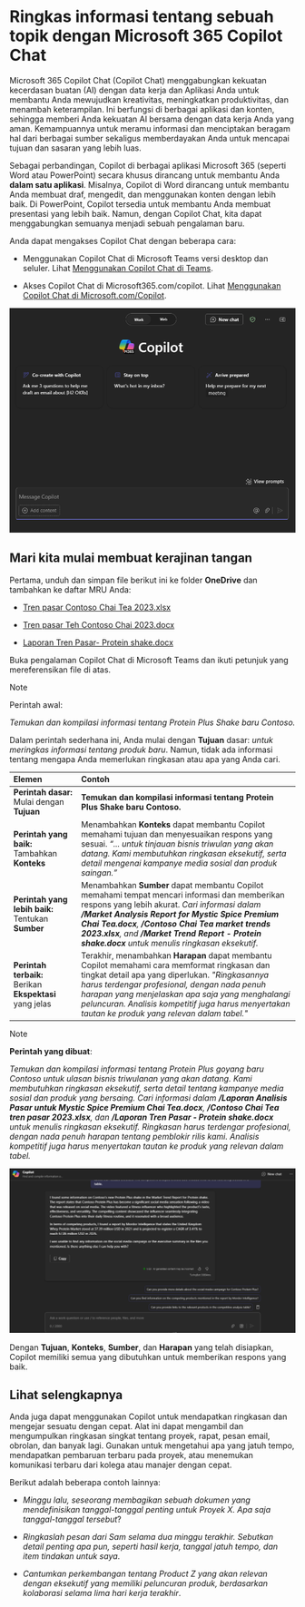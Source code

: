 # Ringkas informasi tentang sebuah topik dengan Microsoft 365 Copilot Chat

Microsoft 365 Copilot Chat (Copilot Chat) menggabungkan kekuatan kecerdasan buatan (AI) dengan data kerja dan Aplikasi Anda untuk membantu Anda mewujudkan kreativitas, meningkatkan produktivitas, dan menambah keterampilan. Ini berfungsi di berbagai aplikasi dan konten, sehingga memberi Anda kekuatan AI bersama dengan data kerja Anda yang aman. Kemampuannya untuk meramu informasi dan menciptakan beragam hal dari berbagai sumber sekaligus memberdayakan Anda untuk mencapai tujuan dan sasaran yang lebih luas.

Sebagai perbandingan, Copilot di berbagai aplikasi Microsoft 365 (seperti Word atau PowerPoint) secara khusus dirancang untuk membantu Anda **dalam satu aplikasi**. Misalnya, Copilot di Word dirancang untuk membantu Anda membuat draf, mengedit, dan menggunakan konten dengan lebih baik. Di PowerPoint, Copilot tersedia untuk membantu Anda membuat presentasi yang lebih baik. Namun, dengan Copilot Chat, kita dapat menggabungkan semuanya menjadi sebuah pengalaman baru.

Anda dapat mengakses Copilot Chat dengan beberapa cara:

- Menggunakan Copilot Chat di Microsoft Teams versi desktop dan seluler. Lihat [Menggunakan Copilot Chat di Teams](https://support.microsoft.com/topic/open-microsoft-365-chat-in-teams-c6de0a62-4f9e-479d-b5f2-af036e342181).

- Akses Copilot Chat di Microsoft365.com/copilot. Lihat [Menggunakan Copilot Chat di Microsoft.com/Copilot](https://support.microsoft.com/topic/use-microsoft-365-chat-at-microsoft365-com-or-in-the-microsoft-365-office-app-4a2538f9-962f-4c7c-a368-f6006bc13d6f).

![Tangkapan layar pengalaman Copilot Chat di Teams](../media/summarize_copilot-chat-experience-teams.png)

## Mari kita mulai membuat kerajinan tangan

Pertama, unduh dan simpan file berikut ini ke folder **OneDrive** dan tambahkan ke daftar MRU Anda:

- [Tren pasar Contoso Chai Tea 2023.xlsx](https://go.microsoft.com/fwlink/?linkid=2268822)

- [Tren pasar Teh Contoso Chai 2023.docx](https://go.microsoft.com/fwlink/?linkid=2269122)

- [Laporan Tren Pasar- Protein shake.docx](https://go.microsoft.com/fwlink/?linkid=2268827)

Buka pengalaman Copilot Chat di Microsoft Teams dan ikuti petunjuk yang mereferensikan file di atas.

> [!NOTE]
> Perintah awal:
>
> _Temukan dan kompilasi informasi tentang Protein Plus Shake baru Contoso._

Dalam perintah sederhana ini, Anda mulai dengan **Tujuan** dasar: _untuk meringkas informasi tentang produk baru_. Namun, tidak ada informasi tentang mengapa Anda memerlukan ringkasan atau apa yang Anda cari.

| Elemen | Contoh |
| :------ | :------- |
| **Perintah dasar:** Mulai dengan **Tujuan** | **Temukan dan kompilasi informasi tentang Protein Plus Shake baru Contoso.** |
| **Perintah yang baik:** Tambahkan **Konteks** | Menambahkan **Konteks** dapat membantu Copilot memahami tujuan dan menyesuaikan respons yang sesuai. _“... untuk tinjauan bisnis triwulan yang akan datang. Kami membutuhkan ringkasan eksekutif, serta detail mengenai kampanye media sosial dan produk saingan.”_ |
| **Perintah yang lebih baik:** Tentukan **Sumber** | Menambahkan **Sumber** dapat membantu Copilot memahami tempat mencari informasi dan memberikan respons yang lebih akurat. _Cari informasi dalam **/Market Analysis Report for Mystic Spice Premium Chai Tea.docx**, **/Contoso Chai Tea market trends 2023.xlsx**, and **/Market Trend Report - Protein shake.docx** untuk menulis ringkasan eksekutif._ |
| **Perintah terbaik:** Berikan **Ekspektasi** yang jelas | Terakhir, menambahkan **Harapan** dapat membantu Copilot memahami cara memformat ringkasan dan tingkat detail apa yang diperlukan. _"Ringkasannya harus terdengar profesional, dengan nada penuh harapan yang menjelaskan apa saja yang menghalangi peluncuran. Analisis kompetitif juga harus menyertakan tautan ke produk yang relevan dalam tabel."_ |

> [!NOTE]
> **Perintah yang dibuat**:
>
> _Temukan dan kompilasi informasi tentang Protein Plus goyang baru Contoso untuk ulasan bisnis triwulanan yang akan datang. Kami membutuhkan ringkasan eksekutif, serta detail tentang kampanye media sosial dan produk yang bersaing. Cari informasi dalam **/Laporan Analisis Pasar untuk Mystic Spice Premium Chai Tea.docx**, **/Contoso Chai Tea tren pasar 2023.xlsx**, dan **/Laporan Tren Pasar - Protein shake.docx** untuk menulis ringkasan eksekutif. Ringkasan harus terdengar profesional, dengan nada penuh harapan tentang pemblokir rilis kami. Analisis kompetitif juga harus menyertakan tautan ke produk yang relevan dalam tabel._

![Tangkapan layar hasil perintah yang dibuat menggunakan pengalaman Copilot Chat di Teams.  ](../media/summarize_copilot-chat-results-teams.png)

Dengan **Tujuan**, **Konteks**, **Sumber**, dan **Harapan** yang telah disiapkan, Copilot memiliki semua yang dibutuhkan untuk memberikan respons yang baik.

## Lihat selengkapnya

Anda juga dapat menggunakan Copilot untuk mendapatkan ringkasan dan mengejar sesuatu dengan cepat. Alat ini dapat mengambil dan mengumpulkan ringkasan singkat tentang proyek, rapat, pesan email, obrolan, dan banyak lagi. Gunakan untuk mengetahui apa yang jatuh tempo, mendapatkan pembaruan terbaru pada proyek, atau menemukan komunikasi terbaru dari kolega atau manajer dengan cepat.

Berikut adalah beberapa contoh lainnya:

- _Minggu lalu, seseorang membagikan sebuah dokumen yang mendefinisikan tanggal-tanggal penting untuk Proyek X. Apa saja tanggal-tanggal tersebut_?

- _Ringkaslah pesan dari Sam selama dua minggu terakhir. Sebutkan detail penting apa pun, seperti hasil kerja, tanggal jatuh tempo, dan item tindakan untuk saya_.

- _Cantumkan perkembangan tentang Product Z yang akan relevan dengan eksekutif yang memiliki peluncuran produk, berdasarkan kolaborasi selama lima hari kerja terakhir_.
